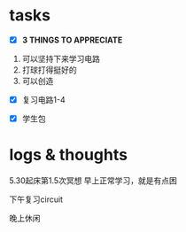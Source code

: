 # tasks
- [x] **3 THINGS TO APPRECIATE**
1. 可以坚持下来学习电路
2. 打球打得挺好的
3. 可以创造
- [x] 复习电路1-4
- [x] 学生包


# logs & thoughts
5.30起床第1.5次冥想
早上正常学习，就是有点困

下午复习circuit

晚上休闲


